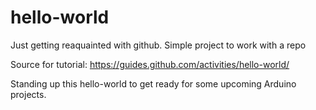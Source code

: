 # hello-world
Just getting reaquainted with github. Simple project to work with a repo

Source for tutorial: https://guides.github.com/activities/hello-world/

Standing up this hello-world to get ready for some upcoming Arduino projects.
